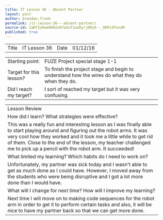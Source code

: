 ```yaml
---
title: IT Lesson 36 - Absent Partner
layout: post
author: brendan.frank
permalink: /it-lesson-36---absent-partner/
source-id: 1aKFIo9ae8kRzn67oUuf1woDyrjDHj6--_O6Pz3FonuM
published: true
---
```

<table>
  <tr>
    <td>Title</td>
    <td>IT Lesson 36</td>
    <td>Date</td>
    <td>01/12/16</td>
  </tr>
</table>


<table>
  <tr>
    <td>Starting point:</td>
    <td>FUZE Project special stage 1-1</td>
  </tr>
  <tr>
    <td>Target for this lesson?</td>
    <td>To finish the project stage and begin to understand how the wires do what they do when they do.</td>
  </tr>
  <tr>
    <td>Did I reach my target? </td>
    <td>I sort of reached my target but it was very confusing.</td>
  </tr>
</table>


<table>
  <tr>
    <td>Lesson Review</td>
  </tr>
  <tr>
    <td>How did I learn? What strategies were effective? </td>
  </tr>
  <tr>
    <td>This was a really fun and interesting lesson as I was finally able to start playing around and figuring out the robot arms. It was very cool how they worked and it took me a little while to get rid of them. Close to the end of the lesson, my teacher challenged me to pick up a pencil with the robot arm. It succeeded!</td>
  </tr>
  <tr>
    <td>What limited my learning? Which habits do I need to work on? </td>
  </tr>
  <tr>
    <td>Unfortunately, my partner was sick today and I wasn't able to get as much done as I could have. However, I moved away from the students who were being disruptive and I got a lot more done than I would have.</td>
  </tr>
  <tr>
    <td>What will I change for next time? How will I improve my learning?</td>
  </tr>
  <tr>
    <td>Next time I will move on to making code sequences for the robot arm in order to get it to perform certain tasks and also, it will be nice to have my partner back so that we can get more done.</td>
  </tr>
</table>


